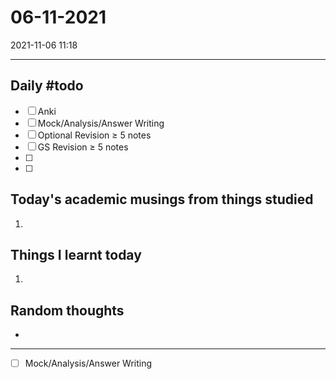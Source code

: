 # 06-11-2021
2021-11-06 11:18

---

## Daily #todo 

- [ ] Anki
- [ ] Mock/Analysis/Answer Writing
- [ ] Optional Revision ≥ 5 notes 
- [ ] GS Revision ≥ 5 notes 
- [ ]  
- [ ]  


## Today's academic musings from things studied
1. 


## Things I learnt today
1.  

## Random thoughts
- 


--- 

- [ ] Mock/Analysis/Answer Writing